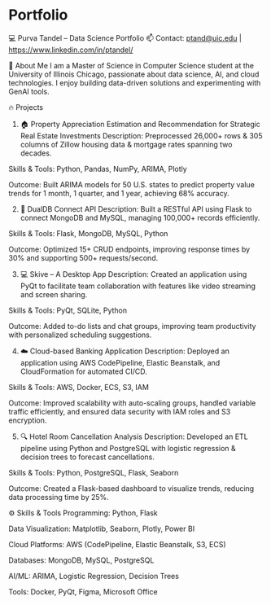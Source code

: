 # Portfolio

💻 Purva Tandel – Data Science Portfolio
📫 Contact: ptand@uic.edu | https://www.linkedin.com/in/ptandel/

🚀 About Me
I am a Master of Science in Computer Science student at the University of Illinois Chicago, passionate about data science, AI, and cloud technologies. I enjoy building data-driven solutions and experimenting with GenAI tools.

🔥 Projects
1. 🏠 Property Appreciation Estimation and Recommendation for Strategic Real Estate Investments
Description: Preprocessed 26,000+ rows & 305 columns of Zillow housing data & mortgage rates spanning two decades.

Skills & Tools: Python, Pandas, NumPy, ARIMA, Plotly

Outcome: Built ARIMA models for 50 U.S. states to predict property value trends for 1 month, 1 quarter, and 1 year, achieving 68% accuracy.

2. 🔗 DualDB Connect API
Description: Built a RESTful API using Flask to connect MongoDB and MySQL, managing 100,000+ records efficiently.

Skills & Tools: Flask, MongoDB, MySQL, Python

Outcome: Optimized 15+ CRUD endpoints, improving response times by 30% and supporting 500+ requests/second.

3. 💻 Skive – A Desktop App
Description: Created an application using PyQt to facilitate team collaboration with features like video streaming and screen sharing.

Skills & Tools: PyQt, SQLite, Python

Outcome: Added to-do lists and chat groups, improving team productivity with personalized scheduling suggestions.

4. ☁️ Cloud-based Banking Application
Description: Deployed an application using AWS CodePipeline, Elastic Beanstalk, and CloudFormation for automated CI/CD.

Skills & Tools: AWS, Docker, ECS, S3, IAM

Outcome: Improved scalability with auto-scaling groups, handled variable traffic efficiently, and ensured data security with IAM roles and S3 encryption.

5. 🔍 Hotel Room Cancellation Analysis
Description: Developed an ETL pipeline using Python and PostgreSQL with logistic regression & decision trees to forecast cancellations.

Skills & Tools: Python, PostgreSQL, Flask, Seaborn

Outcome: Created a Flask-based dashboard to visualize trends, reducing data processing time by 25%.

⚙️ Skills & Tools
Programming: Python, Flask

Data Visualization: Matplotlib, Seaborn, Plotly, Power BI

Cloud Platforms: AWS (CodePipeline, Elastic Beanstalk, S3, ECS)

Databases: MongoDB, MySQL, PostgreSQL

AI/ML: ARIMA, Logistic Regression, Decision Trees

Tools: Docker, PyQt, Figma, Microsoft Office

